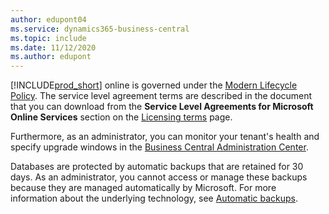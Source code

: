 ```yaml
---
author: edupont04
ms.service: dynamics365-business-central
ms.topic: include
ms.date: 11/12/2020
ms.author: edupont
---
```

[!INCLUDE[prod_short](prod_short.md)] online is governed under the [Modern Lifecycle Policy](https://support.microsoft.com/help/30881/modern-lifecycle-policy). The service level agreement terms are described in the document that you can download from the **Service Level Agreements for Microsoft Online Services** section on the [Licensing terms](https://www.microsoft.com/licensing/product-licensing/products) page.  

Furthermore, as an administrator, you can monitor your tenant's health and specify upgrade windows in the [Business Central Administration Center](/dynamics365/business-central/dev-itpro/administration/tenant-admin-center).  

Databases are protected by automatic backups that are retained for 30 days. As an administrator, you cannot access or manage these backups because they are managed automatically by Microsoft. For more information about the underlying technology, see [Automatic backups](/azure/sql-database/sql-database-automated-backups).  
